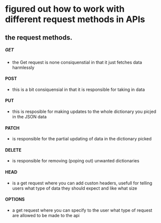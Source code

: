 # figured out how to work with different request methods in APIs

## the request methods.

##### GET

- the Get request is none consiquenstial in that it just fetches data harmlessly

#### POST

- this is a bit consiquensial in that it is responsible for taking in data 

#### PUT

- this is resposible for making updates to the whole dictionary you picjed in the JSON data

#### PATCH

- is responsible for the partial updating of data in the dictionary picked

#### DELETE

- is responsible for removing (poping out) unwanted dictionaries

#### HEAD

- is a get request where you can add custon headers, usefull for telling users what type of data they should expect and like what size

#### OPTIONS

- a get request where you can specify to the user what type of request are allowed to be made to the api

 

